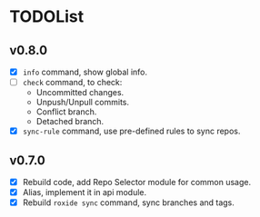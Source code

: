# TODOList

## v0.8.0

- [x] `info` command, show global info.
- [ ] `check` command, to check:
  - Uncommitted changes.
  - Unpush/Unpull commits.
  - Conflict branch.
  - Detached branch.
- [x] `sync-rule` command, use pre-defined rules to sync repos.

## v0.7.0

- [x] Rebuild code, add Repo Selector module for common usage.
- [x] Alias, implement it in api module.
- [x] Rebuild `roxide sync` command, sync branches and tags.

